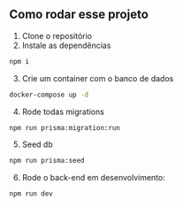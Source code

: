 ## Como rodar esse projeto
1. Clone o repositório
2. Instale as dependências

```bash
npm i 
```

3. Crie um container com o banco de dados
```bash
docker-compose up -d
```

4. Rode todas migrations

```bash
npm run prisma:migration:run
```
5. Seed db

```bash
npm run prisma:seed
```
6. Rode o back-end em desenvolvimento:

```bash
npm run dev
```